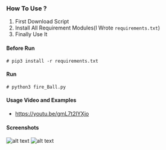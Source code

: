 ### How To Use ?
1. First Download Script<br/>
2. Install All Requirement Modules(I Wrote `requirements.txt`)<br/>
3. Finally Use It

#### Before Run
```
# pip3 install -r requirements.txt
```

#### Run
```
# python3 fire_Ball.py
```

#### Usage Video and Examples
- https://youtu.be/gmL7t2IYXjo

#### Screenshots
![alt text](https://user-images.githubusercontent.com/25153177/67093709-ea61cd80-f1ba-11e9-923b-862d243d9ad5.png)
![alt text](https://user-images.githubusercontent.com/25153177/67093733-f8afe980-f1ba-11e9-9a39-3130dcd65229.png)
